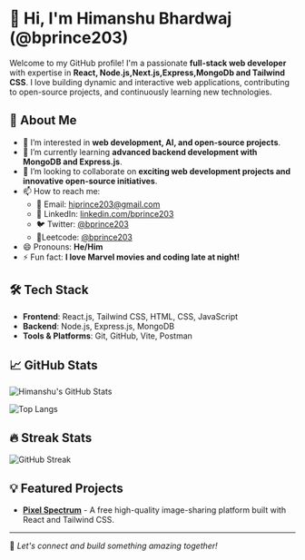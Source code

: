 # 👋 Hi, I'm Himanshu Bhardwaj (@bprince203)

Welcome to my GitHub profile! I'm a passionate **full-stack web developer** with expertise in **React, Node.js,Next.js,Express,MongoDb and Tailwind CSS**. I love building dynamic and interactive web applications, contributing to open-source projects, and continuously learning new technologies.

## 🚀 About Me
- 👀 I’m interested in **web development, AI, and open-source projects**.
- 🌱 I’m currently learning **advanced backend development with MongoDB and Express.js**.
- 💞️ I’m looking to collaborate on **exciting web development projects and innovative open-source initiatives**.
- 📫 How to reach me:  
  - 📩 Email: [hiprince203@gmail.com](hiprince203@gmail.com)  
  - 🔗 LinkedIn: [linkedin.com/bprince203](https://www.linkedin.com/in/bprince203/)  
  - 🐦 Twitter: [@bprince203](https://x.com/bprince203)  
  -  🚀Leetcode: [@bprince203](https://leetcode.com/u/bprince203/)  
- 😄 Pronouns: **He/Him**
- ⚡ Fun fact: **I love Marvel movies and coding late at night!**

## 🛠 Tech Stack
- **Frontend**: React.js, Tailwind CSS, HTML, CSS, JavaScript
- **Backend**: Node.js, Express.js, MongoDB
- **Tools & Platforms**: Git, GitHub, Vite, Postman

## 📈 GitHub Stats
![Himanshu's GitHub Stats](https://github-readme-stats.vercel.app/api?username=bprince203&show_icons=true&theme=radical)

![Top Langs](https://github-readme-stats.vercel.app/api/top-langs/?username=bprince203&layout=compact&theme=radical)

## 🔥 Streak Stats
![GitHub Streak](https://github-readme-streak-stats.herokuapp.com/?user=bprince203&theme=radical)

## 💡 Featured Projects
- **[Pixel Spectrum](https://pixel-spectrum-mu.vercel.app/)** - A free high-quality image-sharing platform built with React and Tailwind CSS.

---
💙 *Let's connect and build something amazing together!*
